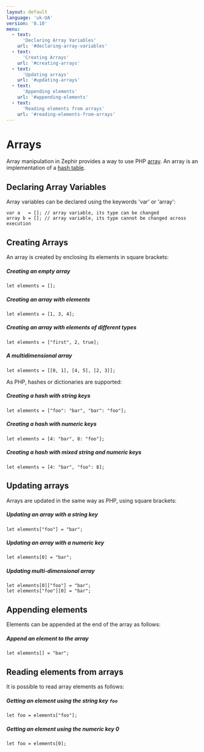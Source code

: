 ```yaml
---
layout: default
language: 'uk-UA'
version: '0.10'
menu:
  - text:
      'Declaring Array Variables'
    url: '#declaring-array-variables'
  - text:
      'Creating Arrays'
    url: '#creating-arrays'
  - text:
      'Updating arrays'
    url: '#updating-arrays'
  - text:
      'Appending elements'
    url: '#appending-elements'
  - text:
      'Reading elements from arrays'
    url: '#reading-elements-from-arrays'
---
```

# Arrays

Array manipulation in Zephir provides a way to use PHP [array](http://www.php.net/manual/en/language.types.array.php). An array is an implementation of a [hash table](http://en.wikipedia.org/wiki/Hash_table).

<a name='declaring-array-variables'></a>

## Declaring Array Variables

Array variables can be declared using the keywords 'var' or 'array':

    var a   = []; // array variable, its type can be changed
    array b = []; // array variable, its type cannot be changed across execution
    

<a name='creating-arrays'></a>

## Creating Arrays

An array is created by enclosing its elements in square brackets:

##### Creating an empty array

    let elements = [];
    

##### Creating an array with elements

    let elements = [1, 3, 4];
    

##### Creating an array with elements of different types

    let elements = ["first", 2, true];
    

##### A multidimensional array

    let elements = [[0, 1], [4, 5], [2, 3]];
    

As PHP, hashes or dictionaries are supported:

##### Creating a hash with string keys

    let elements = ["foo": "bar", "bar": "foo"];
    

##### Creating a hash with numeric keys

    let elements = [4: "bar", 8: "foo"];
    

##### Creating a hash with mixed string and numeric keys

    let elements = [4: "bar", "foo": 8];
    

<a name='updating-arrays'></a>

## Updating arrays

Arrays are updated in the same way as PHP, using square brackets:

##### Updating an array with a string key

    let elements["foo"] = "bar";
    

##### Updating an array with a numeric key

    let elements[0] = "bar";
    

##### Updating multi-dimensional array

    let elements[0]["foo"] = "bar";
    let elements["foo"][0] = "bar";
    

<a name='appending-elements'></a>

## Appending elements

Elements can be appended at the end of the array as follows:

##### Append an element to the array

    let elements[] = "bar";
    

<a name='reading-elements-from-arrays'></a>

## Reading elements from arrays

It is possible to read array elements as follows:

##### Getting an element using the string key `foo`

    let foo = elements["foo"];
    

##### Getting an element using the numeric key 0

    let foo = elements[0];